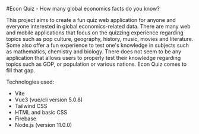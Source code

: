 #Econ Quiz - How many global economics facts do you know?

This project aims to create a fun quiz web application for anyone and everyone interested in global economics-related data. There are many web and mobile applications that focus on the quizzing experience regarding topics such as pop culture, geography, history, music, movies and literature. Some also offer a fun experience to test one's knowledge in subjects such as mathematics, chemistry and biology. There does not seem to be any application that allows users to properly test their knowledge regarding topics such as GDP, or population or various nations. Econ Quiz comes to fill that gap.

Technologies used:
- Vite
- Vue3 (vue/cli version 5.0.8)
- Tailwind CSS
- HTML and basic CSS
- Firebase
- Node.js (version 11.0.0)